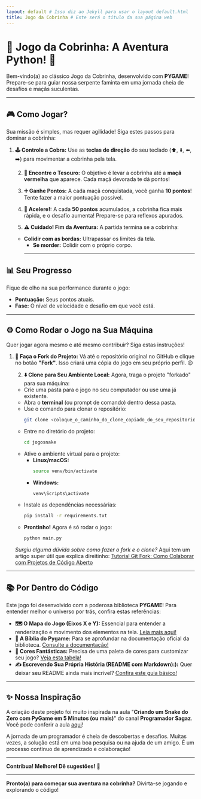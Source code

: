 ```yaml
---
layout: default # Isso diz ao Jekyll para usar o layout default.html
title: Jogo da Cobrinha # Este será o título da sua página web
---
```


# 🐍 Jogo da Cobrinha: A Aventura Python! 🍎

Bem-vindo(a) ao clássico Jogo da Cobrinha, desenvolvido com **PYGAME**! Prepare-se para guiar nossa serpente faminta em uma jornada cheia de desafios e maçãs suculentas.

---

## 🎮 Como Jogar?

Sua missão é simples, mas requer agilidade! Siga estes passos para dominar a cobrinha:

1.  **🕹️ Controle a Cobra:**
    Use as **teclas de direção** do seu teclado (⬆️, ⬇️, ⬅️, ➡️) para movimentar a cobrinha pela tela.
    
    2.  **🍎 Encontre o Tesouro:**
    O objetivo é levar a cobrinha até a **maçã vermelha** que aparece. Cada maçã devorada te dá pontos!
    
    3.  **➕ Ganhe Pontos:**
    A cada maçã conquistada, você ganha **10 pontos**! Tente fazer a maior pontuação possível.
    
    4.  **🚀 Acelere!:**
    A cada **50 pontos** acumulados, a cobrinha fica mais rápida, e o desafio aumenta! Prepare-se para reflexos apurados.
    
    5.  **⚠️ Cuidado! Fim da Aventura:**
    A partida termina se a cobrinha:
    * **Colidir com as bordas:** Ultrapassar os limites da tela.
        * **Se morder:** Colidir com o próprio corpo.
        ---

## 📊 Seu Progresso

Fique de olho na sua performance durante o jogo:

* **Pontuação:** Seus pontos atuais.
* **Fase:** O nível de velocidade e desafio em que você está.

---

## ⚙️ Como Rodar o Jogo na Sua Máquina

Quer jogar agora mesmo e até mesmo contribuir? Siga estas instruções!

1.  **🍴 Faça o Fork do Projeto:**
    Vá até o repositório original no GitHub e clique no botão **"Fork"**. Isso criará uma cópia do jogo em seu próprio perfil. 😉
    
    2.  **⬇️ Clone para Seu Ambiente Local:**
    Agora, traga o projeto "forkado" para sua máquina:
    * Crie uma pasta para o jogo no seu computador ou use uma já existente.
    * Abra o **terminal** (ou prompt de comando) dentro dessa pasta.
    * Use o comando para clonar o repositório:
        ```bash
        git clone <coloque_o_caminho_do_clone_copiado_do_seu_repositorio_forkado>
        ```
    * Entre no diretório do projeto:
        ```bash
        cd jogosnake
        ```
    * Ative o ambiente virtual para o projeto:
        * **Linux/macOS:**
            ```bash
            source venv/bin/activate
            ```
        * **Windows:**
            ```bash
            venv\Scripts\activate
            ```
    * Instale as dependências necessárias:
        ```bash
        pip install -r requirements.txt
        ```
    * **Prontinho!** Agora é só rodar o jogo:
        ```bash
        python main.py
        ```
    
    *Surgiu alguma dúvida sobre como fazer o fork e o clone?* Aqui tem um artigo super útil que explica direitinho:
    [Tutorial Git Fork: Como Colaborar com Projetos de Código Aberto](https://dev.to/womakerscode/tutorial-git-fork-como-colaborar-com-projetos-de-codigo-aberto-1lkm)

---

## 📚 Por Dentro do Código

Este jogo foi desenvolvido com a poderosa biblioteca **PYGAME**! Para entender melhor o universo por trás, confira estas referências:

* **🗺️ O Mapa do Jogo (Eixos X e Y):** Essencial para entender a renderização e movimento dos elementos na tela. [Leia mais aqui!](https://humberto.io/pt-br/blog/desbravando-o-pygame-2-desenhando-na-tela/)
* **📜 A Bíblia do Pygame:** Para se aprofundar na documentação oficial da biblioteca. [Consulte a documentação!](https://www.pygame.org/docs/)
* **🎨 Cores Fantásticas:** Precisa de uma paleta de cores para customizar seu jogo? [Veja esta tabela!](https://celke.com.br/artigo/tabela-de-cores-html-nome-hexadecimal-rgb)
* **✍️ Escrevendo Sua Própria História (README com Markdown):):** Quer deixar seu README ainda mais incrível? [Confira este guia básico!](https://docs.pipz.com/central-de-ajuda/learning-center/guia-basico-de-markdown#open)

---

## ✨ Nossa Inspiração

A criação deste projeto foi muito inspirada na aula "**Criando um Snake do Zero com PyGame em 5 Minutos (ou mais)**" do canal **Programador Sagaz**. Você pode conferir a aula [aqui](https://www.youtube.com/watch?v=H4TXHI9BRCQ)!

A jornada de um programador é cheia de descobertas e desafios. Muitas vezes, a solução está em uma boa pesquisa ou na ajuda de um amigo. É um processo contínuo de aprendizado e colaboração!

---

**Contribua! Melhore! Dê sugestões!** 🚀

---

**Pronto(a) para começar sua aventura na cobrinha?** Divirta-se jogando e explorando o código!
